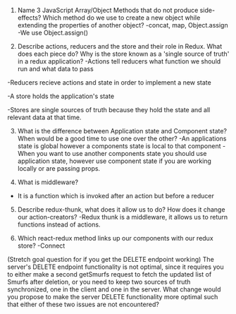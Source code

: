 1. Name 3 JavaScript Array/Object Methods that do not produce side-effects? Which method do we use to create a new object while extending the properties of another object?
-concat, map, Object.assign
-We use Object.assign()

2. Describe actions, reducers and the store and their role in Redux. What does each piece do? Why is the store known as a 'single source of truth' in a redux application?
-Actions tell reducers what function we should run and what data to pass

-Reducers recieve actions and state in order to implement a new state

-A store holds the application's state

-Stores are single sources of truth because they hold the state and all relevant data at that time.


3. What is the difference between Application state and Component state? When would be a good time to use one over the other?
-An applications state is global however a components state is local to that component
-When you want to use another components state you should use application state, however use component state if you are working locally or are passing props.

4. What is middleware?
- It is a function which is invoked after an action but before a reducer

5. Describe redux-thunk, what does it allow us to do? How does it change our action-creators?
-Redux thunk is a middleware, it allows us to return functions instead of actions.

6. Which react-redux method links up our components with our redux store?
-Connect

(Stretch goal question for if you get the DELETE endpoint working) The server's DELETE endpoint functionality is not optimal, since it requires you to either make a second getSmurfs request to fetch the updated list of Smurfs after deletion, or you need to keep two sources of truth synchronized, one in the client and one in the server. What change would you propose to make the server DELETE functionality more optimal such that either of these two issues are not encountered?
